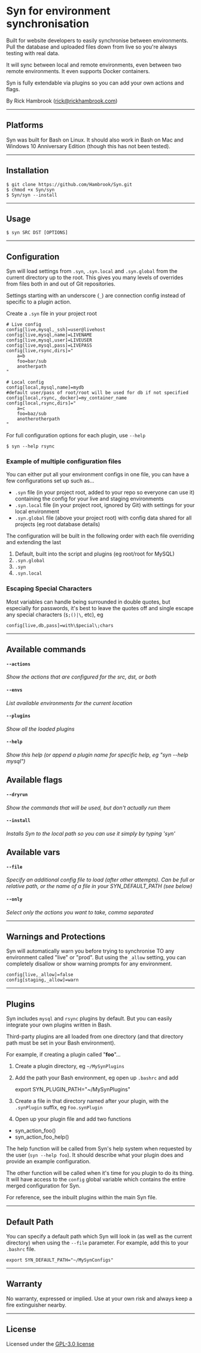 # Syn for environment synchronisation

Built for website developers to easily synchronise between environments. Pull the database and uploaded files down from live so you're always testing with real data.

It will sync between local and remote environments, even between two remote environments. It even supports Docker containers.

Syn is fully extendable via plugins so you can add your own actions and flags.

By Rick Hambrook (rick@rickhambrook.com)

----
## Platforms

Syn was built for Bash on Linux. It should also work in Bash on Mac and Windows 10 Anniversary Edition (though this has not been tested). 

----
## Installation
    $ git clone https://github.com/Hambrook/Syn.git
    $ chmod +x Syn/syn
    $ Syn/syn --install

----
## Usage
    $ syn SRC DST [OPTIONS]

----
## Configuration

Syn will load settings from `.syn`, `.syn.local` and `.syn.global` from the current directory up to the root. This gives you many levels of overrides from files both in and out of Git repositories.

Settings starting with an underscore (`_`) are connection config instead of specific to a plugin action.

Create a `.syn` file in your project root

    # Live config
    config[live,mysql,_ssh]=user@livehost
    config[live,mysql,name]=LIVENAME
    config[live,mysql,user]=LIVEUSER
    config[live,mysql,pass]=LIVEPASS
    config[live,rsync,dirs]="
        a=b
        foo=bar/sub
        anotherpath
    "

    # Local config
    config[local,mysql,name]=mydb
    #default user/pass of root/root will be used for db if not specified
    config[local,rsync,_docker]=my_container_name
    config[local,rsync,dirs]="
        a=c
        foo=baz/sub
        anotherotherpath
    "

For full configuration options for each plugin, use `--help`

    $ syn --help rsync

### Example of multiple configuration files

You can either put all your environment configs in one file, you can have a few configurations set up such as...

 * `.syn` file (in your project root, added to your repo so everyone can use it) containing the config for your live and staging environments
 * `.syn.local` file (in your project root, ignored by Git) with settings for your local environment
 * `.syn.global` file (above your project root) with config data shared for all projects (eg root database details)

The configuration will be built in the following order with each file overriding and extending the last

1. Default, built into the script and plugins (eg root/root for MySQL)
2. `.syn.global`
3. `.syn`
4. `.syn.local`

### Escaping Special Characters

Most variables can handle being surrounded in double quotes, but especially for passwords, it's best to leave the quotes off and single escape any special characters (`$;()|\`, etc), eg

    config[live,db,pass]=with\$pecial\;chars

----
## Available commands

#### `--actions`
_Show the actions that are configured for the src, dst, or both_

#### `--envs`
_List available environments for the current location_

#### `--plugins`
_Show all the loaded plugins_

#### `--help`
_Show this help (or append a plugin name for specific help, eg "syn --help mysql")_

## Available flags

#### `--dryrun`
_Show the commands that will be used, but don't actually run them_

#### `--install`
_Installs Syn to the local path so you can use it simply by typing 'syn'_

## Available vars

#### `--file`
_Specify an additional config file to load (after other attempts). Can be full or relative path, or the name of a file in your SYN_DEFAULT_PATH (see below)_

#### `--only`
_Select only the actions you want to take, comma separated_

----
## Warnings and Protections

Syn will automatically warn you before trying to synchronise TO any environment called "live" or "prod". But using the `_allow` setting, you can completely disallow or show warning prompts for any environment.

    config[live,_allow]=false
    config[staging,_allow]=warn

----
## Plugins

Syn includes `mysql` and `rsync` plugins by default. But you can easily integrate your own plugins written in Bash.

Third-party plugins are all loaded from one directory (and that directory path must be set in your Bash environment).

For example, if creating a plugin called "**foo**"...

1. Create a plugin directory, eg `~/MySynPlugins`
2. Add the path your Bash environment, eg open up `.bashrc` and add

    export SYN_PLUGIN_PATH="~/MySynPlugins"

3. Create a file in that directory named after your plugin, with the `.synPlugin` suffix, eg `Foo.synPlugin`
4. Open up your plugin file and add two functions
 * syn\_action\_foo()
 * syn\_action\_foo\_help()

The help function will be called from Syn's help system when requested by the user (`syn --help foo`). It should describe what your plugin does and provide an example configuration.

The other function will be called when it's time for you plugin to do its thing. It will have access to the `config` global variable which contains the entire merged configuration for Syn.

For reference, see the inbuilt plugins within the main Syn file.

----
## Default Path

You can specify a default path which Syn will look in (as well as the current directory) when using the `--file` parameter. For example, add this to your `.bashrc` file.

    export SYN_DEFAULT_PATH="~/MySynConfigs"

----
## Warranty

No warranty, expressed or implied. Use at your own risk and always keep a fire extinguisher nearby.

----
## License

Licensed under the [GPL-3.0 license](http://opensource.org/licenses/GPL-3.0)